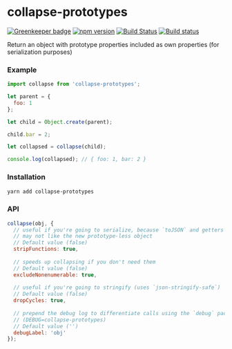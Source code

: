 # collapse-prototypes

[![Greenkeeper badge](https://badges.greenkeeper.io/kellyselden/collapse-prototypes.svg)](https://greenkeeper.io/)
[![npm version](https://badge.fury.io/js/collapse-prototypes.svg)](https://badge.fury.io/js/collapse-prototypes)
[![Build Status](https://travis-ci.org/kellyselden/collapse-prototypes.svg?branch=master)](https://travis-ci.org/kellyselden/collapse-prototypes)
[![Build status](https://ci.appveyor.com/api/projects/status/ojx0e1dmu7nousgb/branch/master?svg=true)](https://ci.appveyor.com/project/kellyselden/collapse-prototypes/branch/master)

Return an object with prototype properties included as own properties (for serialization purposes)

### Example

```js
import collapse from 'collapse-prototypes';

let parent = {
  foo: 1
};

let child = Object.create(parent);

child.bar = 2;

let collapsed = collapse(child);

console.log(collapsed); // { foo: 1, bar: 2 }
```

### Installation

```sh
yarn add collapse-prototypes
```

### API

```js
collapse(obj, {
  // useful if you're going to serialize, because `toJSON` and getters
  // may not like the new prototype-less object
  // Default value (false)
  stripFunctions: true,
  
  // speeds up collapsing if you don't need them
  // Default value (false)
  excludeNonenumerable: true,
  
  // useful if you're going to stringify (uses `json-stringify-safe`)
  // Default value (false)
  dropCycles: true,
  
  // prepend the debug log to differentiate calls using the `debug` package
  // (DEBUG=collapse-prototypes)
  // Default value ('')
  debugLabel: 'obj'
});
```
